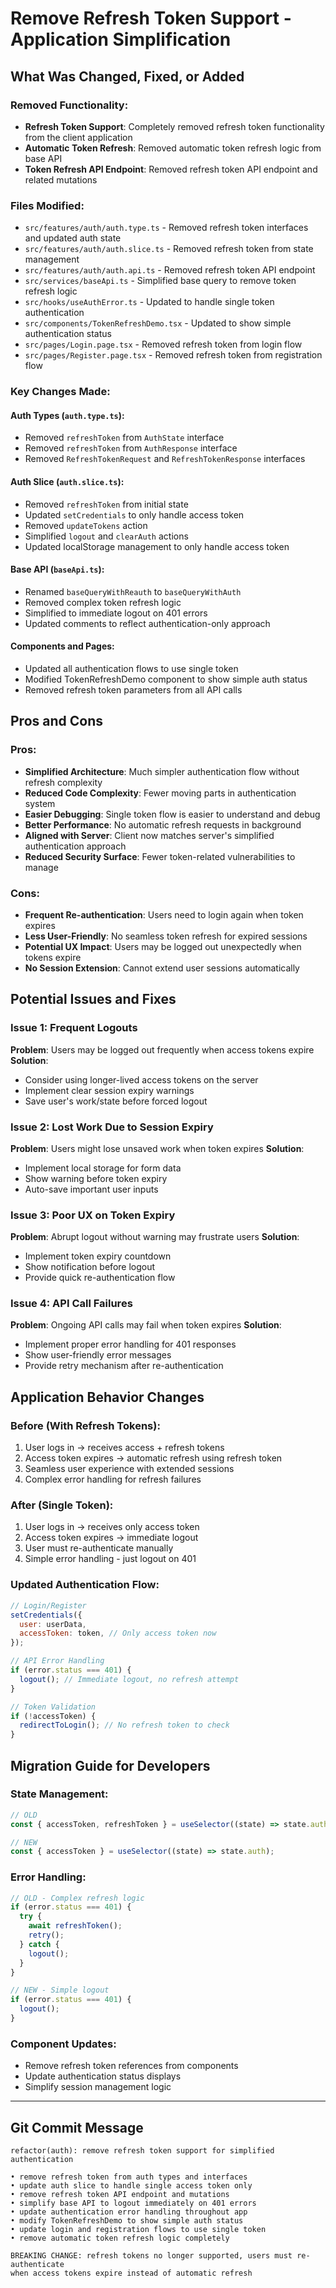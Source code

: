 # Remove Refresh Token Support - Application Simplification

## What Was Changed, Fixed, or Added

### Removed Functionality:

- **Refresh Token Support**: Completely removed refresh token functionality from the client application
- **Automatic Token Refresh**: Removed automatic token refresh logic from base API
- **Token Refresh API Endpoint**: Removed refresh token API endpoint and related mutations

### Files Modified:

- `src/features/auth/auth.type.ts` - Removed refresh token interfaces and updated auth state
- `src/features/auth/auth.slice.ts` - Removed refresh token from state management
- `src/features/auth/auth.api.ts` - Removed refresh token API endpoint
- `src/services/baseApi.ts` - Simplified base query to remove token refresh logic
- `src/hooks/useAuthError.ts` - Updated to handle single token authentication
- `src/components/TokenRefreshDemo.tsx` - Updated to show simple authentication status
- `src/pages/Login.page.tsx` - Removed refresh token from login flow
- `src/pages/Register.page.tsx` - Removed refresh token from registration flow

### Key Changes Made:

#### Auth Types (`auth.type.ts`):

- Removed `refreshToken` from `AuthState` interface
- Removed `refreshToken` from `AuthResponse` interface
- Removed `RefreshTokenRequest` and `RefreshTokenResponse` interfaces

#### Auth Slice (`auth.slice.ts`):

- Removed `refreshToken` from initial state
- Updated `setCredentials` to only handle access token
- Removed `updateTokens` action
- Simplified `logout` and `clearAuth` actions
- Updated localStorage management to only handle access token

#### Base API (`baseApi.ts`):

- Renamed `baseQueryWithReauth` to `baseQueryWithAuth`
- Removed complex token refresh logic
- Simplified to immediate logout on 401 errors
- Updated comments to reflect authentication-only approach

#### Components and Pages:

- Updated all authentication flows to use single token
- Modified TokenRefreshDemo component to show simple auth status
- Removed refresh token parameters from all API calls

## Pros and Cons

### Pros:

- **Simplified Architecture**: Much simpler authentication flow without refresh complexity
- **Reduced Code Complexity**: Fewer moving parts in authentication system
- **Easier Debugging**: Single token flow is easier to understand and debug
- **Better Performance**: No automatic refresh requests in background
- **Aligned with Server**: Client now matches server's simplified authentication approach
- **Reduced Security Surface**: Fewer token-related vulnerabilities to manage

### Cons:

- **Frequent Re-authentication**: Users need to login again when token expires
- **Less User-Friendly**: No seamless token refresh for expired sessions
- **Potential UX Impact**: Users may be logged out unexpectedly when tokens expire
- **No Session Extension**: Cannot extend user sessions automatically

## Potential Issues and Fixes

### Issue 1: Frequent Logouts

**Problem**: Users may be logged out frequently when access tokens expire
**Solution**:

- Consider using longer-lived access tokens on the server
- Implement clear session expiry warnings
- Save user's work/state before forced logout

### Issue 2: Lost Work Due to Session Expiry

**Problem**: Users might lose unsaved work when token expires
**Solution**:

- Implement local storage for form data
- Show warning before token expiry
- Auto-save important user inputs

### Issue 3: Poor UX on Token Expiry

**Problem**: Abrupt logout without warning may frustrate users
**Solution**:

- Implement token expiry countdown
- Show notification before logout
- Provide quick re-authentication flow

### Issue 4: API Call Failures

**Problem**: Ongoing API calls may fail when token expires
**Solution**:

- Implement proper error handling for 401 responses
- Show user-friendly error messages
- Provide retry mechanism after re-authentication

## Application Behavior Changes

### Before (With Refresh Tokens):

1. User logs in → receives access + refresh tokens
2. Access token expires → automatic refresh using refresh token
3. Seamless user experience with extended sessions
4. Complex error handling for refresh failures

### After (Single Token):

1. User logs in → receives only access token
2. Access token expires → immediate logout
3. User must re-authenticate manually
4. Simple error handling - just logout on 401

### Updated Authentication Flow:

```javascript
// Login/Register
setCredentials({
  user: userData,
  accessToken: token, // Only access token now
});

// API Error Handling
if (error.status === 401) {
  logout(); // Immediate logout, no refresh attempt
}

// Token Validation
if (!accessToken) {
  redirectToLogin(); // No refresh token to check
}
```

## Migration Guide for Developers

### State Management:

```javascript
// OLD
const { accessToken, refreshToken } = useSelector((state) => state.auth);

// NEW
const { accessToken } = useSelector((state) => state.auth);
```

### Error Handling:

```javascript
// OLD - Complex refresh logic
if (error.status === 401) {
  try {
    await refreshToken();
    retry();
  } catch {
    logout();
  }
}

// NEW - Simple logout
if (error.status === 401) {
  logout();
}
```

### Component Updates:

- Remove refresh token references from components
- Update authentication status displays
- Simplify session management logic

---

## Git Commit Message

```
refactor(auth): remove refresh token support for simplified authentication

• remove refresh token from auth types and interfaces
• update auth slice to handle single access token only
• remove refresh token API endpoint and mutations
• simplify base API to logout immediately on 401 errors
• update authentication error handling throughout app
• modify TokenRefreshDemo to show simple auth status
• update login and registration flows to use single token
• remove automatic token refresh logic completely

BREAKING CHANGE: refresh tokens no longer supported, users must re-authenticate
when access tokens expire instead of automatic refresh
```
